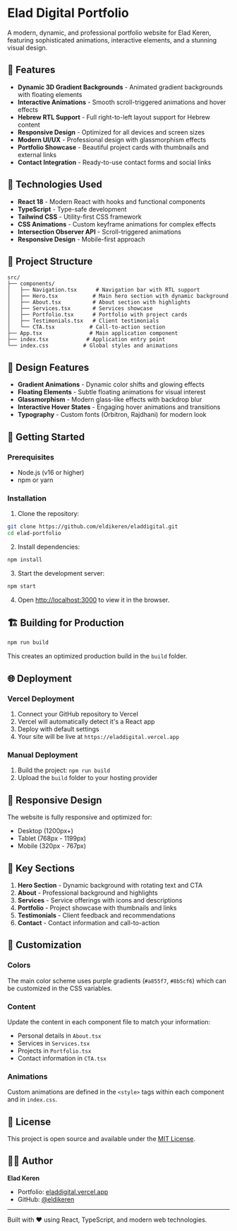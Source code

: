 # Elad Digital Portfolio

A modern, dynamic, and professional portfolio website for Elad Keren, featuring sophisticated animations, interactive elements, and a stunning visual design.

## 🌟 Features

- **Dynamic 3D Gradient Backgrounds** - Animated gradient backgrounds with floating elements
- **Interactive Animations** - Smooth scroll-triggered animations and hover effects
- **Hebrew RTL Support** - Full right-to-left layout support for Hebrew content
- **Responsive Design** - Optimized for all devices and screen sizes
- **Modern UI/UX** - Professional design with glassmorphism effects
- **Portfolio Showcase** - Beautiful project cards with thumbnails and external links
- **Contact Integration** - Ready-to-use contact forms and social links

## 🚀 Technologies Used

- **React 18** - Modern React with hooks and functional components
- **TypeScript** - Type-safe development
- **Tailwind CSS** - Utility-first CSS framework
- **CSS Animations** - Custom keyframe animations for complex effects
- **Intersection Observer API** - Scroll-triggered animations
- **Responsive Design** - Mobile-first approach

## 📁 Project Structure

```
src/
├── components/
│   ├── Navigation.tsx      # Navigation bar with RTL support
│   ├── Hero.tsx           # Main hero section with dynamic background
│   ├── About.tsx          # About section with highlights
│   ├── Services.tsx       # Services showcase
│   ├── Portfolio.tsx      # Portfolio with project cards
│   ├── Testimonials.tsx   # Client testimonials
│   └── CTA.tsx           # Call-to-action section
├── App.tsx               # Main application component
├── index.tsx            # Application entry point
└── index.css           # Global styles and animations
```

## 🎨 Design Features

- **Gradient Animations** - Dynamic color shifts and glowing effects
- **Floating Elements** - Subtle floating animations for visual interest
- **Glassmorphism** - Modern glass-like effects with backdrop blur
- **Interactive Hover States** - Engaging hover animations and transitions
- **Typography** - Custom fonts (Orbitron, Rajdhani) for modern look

## 🚀 Getting Started

### Prerequisites

- Node.js (v16 or higher)
- npm or yarn

### Installation

1. Clone the repository:
```bash
git clone https://github.com/eldikeren/eladdigital.git
cd elad-portfolio
```

2. Install dependencies:
```bash
npm install
```

3. Start the development server:
```bash
npm start
```

4. Open [http://localhost:3000](http://localhost:3000) to view it in the browser.

## 🏗️ Building for Production

```bash
npm run build
```

This creates an optimized production build in the `build` folder.

## 🌐 Deployment

### Vercel Deployment

1. Connect your GitHub repository to Vercel
2. Vercel will automatically detect it's a React app
3. Deploy with default settings
4. Your site will be live at `https://eladdigital.vercel.app`

### Manual Deployment

1. Build the project: `npm run build`
2. Upload the `build` folder to your hosting provider

## 📱 Responsive Design

The website is fully responsive and optimized for:
- Desktop (1200px+)
- Tablet (768px - 1199px)
- Mobile (320px - 767px)

## 🎯 Key Sections

1. **Hero Section** - Dynamic background with rotating text and CTA
2. **About** - Professional background and highlights
3. **Services** - Service offerings with icons and descriptions
4. **Portfolio** - Project showcase with thumbnails and links
5. **Testimonials** - Client feedback and recommendations
6. **Contact** - Contact information and call-to-action

## 🔧 Customization

### Colors
The main color scheme uses purple gradients (`#a855f7`, `#8b5cf6`) which can be customized in the CSS variables.

### Content
Update the content in each component file to match your information:
- Personal details in `About.tsx`
- Services in `Services.tsx`
- Projects in `Portfolio.tsx`
- Contact information in `CTA.tsx`

### Animations
Custom animations are defined in the `<style>` tags within each component and in `index.css`.

## 📄 License

This project is open source and available under the [MIT License](LICENSE).

## 👨‍💻 Author

**Elad Keren**
- Portfolio: [eladdigital.vercel.app](https://eladdigital.vercel.app)
- GitHub: [@eldikeren](https://github.com/eldikeren)

---

Built with ❤️ using React, TypeScript, and modern web technologies.
